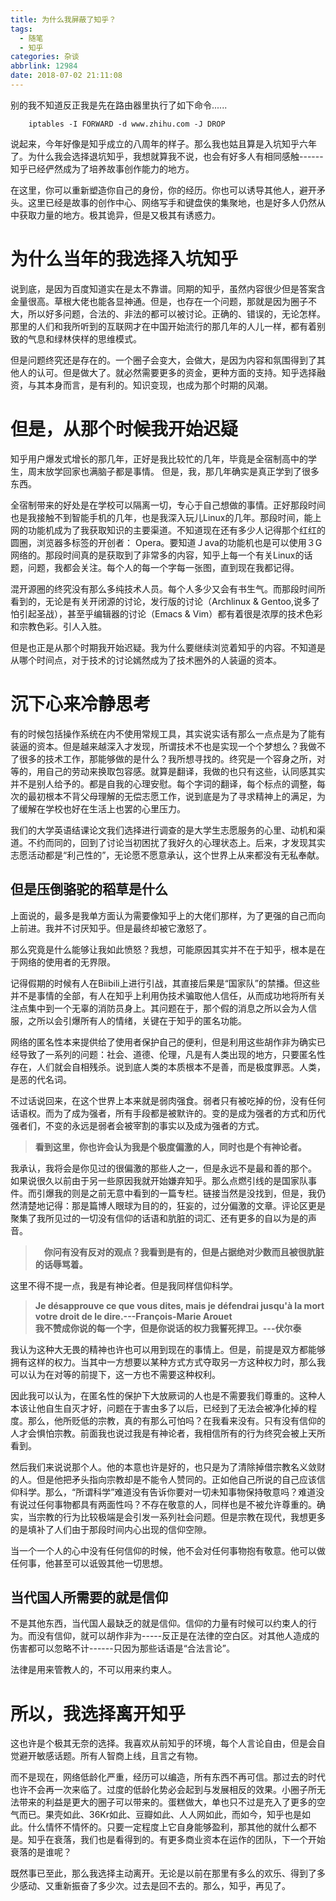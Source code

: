 ```yaml
---
title: 为什么我屏蔽了知乎？
tags:
  - 随笔
  - 知乎
categories: 杂谈
abbrlink: 12984
date: 2018-07-02 21:11:08
---
```

别的我不知道反正我是先在路由器里执行了如下命令......
``` 
    iptables -I FORWARD -d www.zhihu.com -J DROP
```
<!--more-->
说起来，今年好像是知乎成立的八周年的样子。那么我也姑且算是入坑知乎六年了。为什么我会选择退坑知乎，我想就算我不说，也会有好多人有相同感触------知乎已经俨然成为了培养故事创作能力的地方。

在这里，你可以重新塑造你自己的身份，你的经历。你也可以诱导其他人，避开矛头。这里已经是故事的创作中心、网络写手和键盘侠的集聚地，也是好多人仍然从中获取力量的地方。极其诡异，但是又极其有诱惑力。

# 为什么当年的我选择入坑知乎
说到底，是因为百度知道实在是太不靠谱。同期的知乎，虽然内容很少但是答案含金量很高。草根大佬也能各显神通。但是，也存在一个问题，那就是因为圈子不大，所以好多问题，合法的、非法的都可以被讨论。正确的、错误的，无论怎样。那里的人们和我所听到的互联网才在中国开始流行的那几年的人儿一样，都有着别致的气息和绿林侠样的思维模式。

但是问题终究还是存在的。一个圈子会变大，会做大，是因为内容和氛围得到了其他人的认可。但是做大了。就必然需要更多的资金，更种方面的支持。知乎选择融资，与其本身而言，是有利的。知识变现，也成为那个时期的风潮。

# 但是，从那个时候我开始迟疑
知乎用户爆发式增长的那几年，正好是我比较忙的几年，毕竟是全宿制高中的学生，周末放学回家也满脑子都是事情。
但是，我，那几年确实是真正学到了很多东西。

全宿制带来的好处是在学校可以隔离一切，专心于自己想做的事情。正好那段时间也是我接触不到智能手机的几年，也是我深入玩儿Linux的几年。那段时间，能上网的功能机成为了我获取知识的主要渠道。不知道现在还有多少人记得那个红红的圆圈，浏览器多标签的开创者： Opera。要知道Ｊava的功能机也是可以使用３G网络的。那段时间真的是获取到了非常多的内容，知乎上每一个有关Linux的话题，问题，我都会关注。每个人的每一个字每一张图，直到现在我都记得。

混开源圈的终究没有那么多纯技术人员。每个人多少又会有书生气。而那段时间所看到的，无论是有关开闭源的讨论，发行版的讨论（Archlinux & Gentoo,说多了怕引起圣战），甚至乎编辑器的讨论（Emacs & Vim）都有着很是浓厚的技术色彩和宗教色彩。引人入胜。

但是也正是从那个时期我开始迟疑。我为什么要继续浏览着知乎的内容。不知道是从哪个时间点，对于技术的讨论嫣然成为了技术圈外的人装逼的资本。

# 沉下心来冷静思考
有的时候包括操作系统在内不使用常规工具，其实说实话有那么一点点是为了能有装逼的资本。但是越来越深入才发现，所谓技术不也是实现一个个梦想么？我做不了很多的技术工作，那能够做的是什么？我所想寻找的。终究是一个容身之所，对等的，用自己的劳动来换取包容感。就算是翻译，我做的也只有这些，认同感其实并不是别人给予的。都是自我的心理安慰。每个字词的翻译，每个标点的调整，每次的最初根本不背父母理解的无偿志愿工作，说到底是为了寻求精神上的满足，为了缓解在学校也好在生活上也罢的心里压力。

我们的大学英语结课论文我们选择进行调查的是大学生志愿服务的心里、动机和渠道。不约而同的，回到了讨论当初困扰了我好久的心理状态上。后来，才发现其实志愿活动都是“利己性的”，无论愿不愿意承认，这个世界上从来都没有无私奉献。

## 但是压倒骆驼的稻草是什么
上面说的，最多是我单方面认为需要像知乎上的大佬们那样，为了更强的自己而向上前进。我并不讨厌知乎。但是最终却被它激怒了。

那么究竟是什么能够让我如此愤怒？我想，可能原因其实并不在于知乎，根本是在于网络的使用者的无界限。

记得假期的时候有人在Biibili上进行引战，其直接后果是“国家队”的禁播。但这些并不是事情的全部，有人在知乎上利用伪技术骗取他人信任，从而成功地将所有关注点集中到一个无辜的消防员身上。其问题在于，那个假的消息之所以会为人信服，之所以会引爆所有人的情绪，关键在于知乎的匿名功能。

网络的匿名性本来提供给了使用者保护自己的便利，但是利用这些胡作非为确实已经导致了一系列的问题：社会、道德、伦理，凡是有人类出现的地方，只要匿名性存在，人们就会自相残杀。说到底人类的本质根本不是善，而是极度罪恶。人类，是恶的代名词。

不过话说回来，在这个世界上本来就是弱肉强食。弱者只有被吃掉的份，没有任何话语权。而为了成为强者，所有手段都是被默许的。变的是成为强者的方式和历代强者们，不变的永远是弱者会被宰割的事实以及成为强者的方式。

> <b>看到这里，你也许会认为我是个极度偏激的人，同时也是个有神论者。</b>

我承认，我将会是你见过的很偏激的那些人之一，但是永远不是最和善的那个。
如果说很久以前由于另一些原因我就开始嫌弃知乎。那么点燃引线的是国家队事件。而引爆我的则是之前无意中看到的一篇专栏。链接当然是没找到，但是，我仍然清楚地记得：那是篇博人眼球为目的的，狂妄的，过分偏激的文章。评论区更是聚集了我所见过的一切没有信仰的话语和肮脏的词汇、还有更多的自以为是的声音。

>　<b>你问有没有反对的观点？我看到是有的，但是占据绝对少数而且被很肮脏的话辱骂着。</b>

这里不得不提一点，我是有神论者。但是我同样信仰科学。

> <b>Je désapprouve ce que vous dites, mais je défendrai jusqu'à la mort votre droit de le dire.---François-Marie Arouet</b></br>
<b>我不赞成你说的每一个字，但是你说话的权力我誓死捍卫。---伏尔泰</b>

我认为这种大无畏的精神也许也可以用到现在的事情上。但是，前提是双方都能够拥有这样的权力。当其中一方想要以某种方式方式夺取另一方这种权力时，那么我可以认为在对等的前提下，这一方也不需要这种权利。

因此我可以认为，在匿名性的保护下大放厥词的人也是不需要我们尊重的。这种人本该让他自生自灭才好，问题在于害虫多了以后，已经到了无法会被净化掉的程度。那么，他所贬低的宗教，真的有那么可怕吗？在我看来没有。只有没有信仰的人才会惧怕宗教。前面我也说过我是有神论者，我相信所有的行为终究会被上天所看到。

然后我们来说说那个人。他的本意也许是好的，也只是为了清除掉借宗教名义敛财的人。但是他把矛头指向宗教却是不能令人赞同的。正如他自己所说的自己应该信仰科学。那么，“所谓科学”难道没有告诉你要对一切未知事物保持敬意吗？难道没有说过任何事物都具有两面性吗？不存在敬意的人，同样也是不被允许尊重的。确实，当宗教的行为比较极端是会引发一系列社会问题。但是宗教在现代，我想更多的是填补了人们由于那段时间内心出现的信仰空隙。

当一个一个人的心中没有任何信仰的时候，他不会对任何事物抱有敬意。他可以做任何事，他甚至可以诋毁其他一切思想。

## 当代国人所需要的就是信仰
不是其他东西，当代国人最缺乏的就是信仰。信仰的力量有时候可以约束人的行为。而没有信仰，就可以胡作非为-----反正是在法律的空白区。对其他人造成的伤害都可以忽略不计------只因为那些话语是“合法言论”。

法律是用来管教人的，不可以用来约束人。

# 所以，我选择离开知乎
这也许是个极其无奈的选择。我喜欢从前知乎的环境，每个人言论自由，但是会自觉避开敏感话题。所有人智商上线，且言之有物。

而不是现在，网络低龄化严重，经历可以编造，所有东西不再可信。那过去的时代也许不会再一次来临了。过度的低龄化势必会起到与发展相反的效果。小圈子所无法带来的利益是更大的圈子可以带来的。蛋糕做大，单也只不过是充入了更多的空气而已。果壳如此、36Kr如此、豆瓣如此、人人网如此，而如今，知乎也是如此。什么情怀不情怀的。只要一定程度上它自身能够盈利，那其他的就什么都不是。知乎在衰落，我们也是看得到的。有更多商业资本在运作的团队，下一个开始衰落的是谁呢？

既然事已至此，那么我选择主动离开。无论是以前在那里有多么的欢乐、得到了多少感动、又重新振奋了多少次。过去是回不去的。那么，知乎，再见了。
